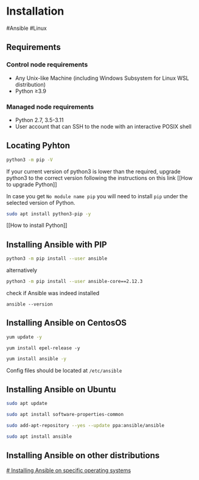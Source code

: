 # Installation
#Ansible #Linux 

## Requirements
### Control node requirements
- Any Unix-like Machine (including Windows Subsystem for Linux WSL distribution)
- Python ≥3.9

### Managed node requirements
- Python 2.7, 3.5-3.11
- User account that can SSH to the node with an interactive POSIX shell

## Locating Pyhton
```bash
python3 -m pip -V
```
If your current version of python3 is lower than the required, upgrade python3 to the correct version following the instructions on this link [[How to upgrade Python]]

In case you get  `No module name pip`  you will need to install `pip` under the selected version of Python.

```bash
sudo apt install python3-pip -y
```
[[How to install Python]]

## Installing Ansible with PIP
```bash
python3 -m pip install --user ansible
```

alternatively
```bash
python3 -m pip install --user ansible-core==2.12.3
```

check if Ansible was indeed installed
```
ansible --version
```

## Installing Ansible on CentosOS
```bash
yum update -y
```

```
yum install epel-release -y
```

```bash
yum install ansible -y
```

Config files should be located at `/etc/ansible`

## Installing Ansible on Ubuntu
```bash
sudo apt update
```

```bash
sudo apt install software-properties-common
```

```bash
sudo add-apt-repository --yes --update ppa:ansible/ansible
```

```bash
sudo apt install ansible
```

## Installing Ansible on other distributions

[# Installing Ansible on specific operating systems](https://docs.ansible.com/ansible/latest/installation_guide/installation_distros.html#installing-ansible-on-ubuntu)

